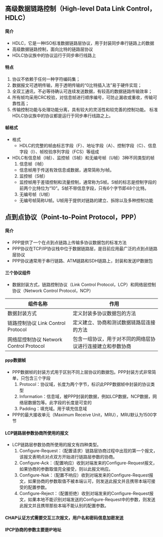 ## 高级数据链路控制（High-level Data Link Control，HDLC）

####  简介
- HDLC，它是一种ISO标准数据链路层协议，用于封装同步串行链路上的数据
- 高级数据链路控制，面向比特的链路层协议
- HDLC协议族中的协议运行于同步串行线路上

#### 特点
1. 协议不依赖于任何一种字符编码集；
2. 数据报文可透明传输，用于透明传输的“0比特插入法”易于硬件实现；
3. 全双工通讯，不必等待确认可连续发送数据，有较高的数据链路传输效率；
4. 所有帧均采用CRC校验，对信息帧进行顺序编号，可防止漏收或重收，传输可靠性高；
5. 传输控制功能与处理功能分离，具有较大的灵活性和较完善的控制功能。
标准HDLC协议族中的协议都是运行于同步串行线路之上。

#### 帧格式
- 格式
  - HDLC的完整的帧由标志字段（F）、地址字段（A）、控制字段（C）、信息字段（I）、帧校验序列字段（FCS）等组成
- HDLC有信息帧（I帧）、监控帧（S帧）和无编号帧（U帧）3种不同类型的帧
  1. 信息帧（I帧）
    - 信息帧用于传送有效信息或数据，通常简称为I帧。
  2. 监控帧（S帧）
    - 监控帧用于差错控制和流量控制，通常称为S帧。S帧的标志是控制字段的前两个比特位为“10”。S帧不带信息字段，只有6个字节即48个比特。
  3. 无编号帧（U帧）
    - 无编号帧简称U帧。U帧用于提供对链路的建立、拆除以及多种控制功能

## 点到点协议（Point-to-Point Protocol，PPP）

#### 简介

- PPP提供了一个在点到点链路上传输多协议数据包的标准方法
- PPP协议在TCP/IP协议栈中位于数据链路层，是目前应用最广泛的点到点链路层协议
- PPP协议通常用于串行链路、ATM链路和SDH链路上，封装和发送IP数据包

#### 三个协议组件

- 数据封装方式，链路控制协议（Link Control Protocol，LCP）和网络层控制协议（Network Control Protocol，NCP）

组件名称 | 作用
---|---
数据封装方式 | 定义封装多协议数据包的方法
链路控制协议 Link Control Protocol | 定义建立、协商和测试数据链路层连接的方法
网络层控制协议 Network Control Protocol | 包含一组协议，用于对不同的网络层协议进行连接建立和参数协商

#### ppp数据帧

- PPP数据帧的封装方式用于区别不同上层协议的数据包。PPP封装方式非常简单，只包含三个字段
  1. Protocol：协议域，长度为两个字节，标识此PPP数据帧中封装的协议类型
  2. Information：信息域，被PPP封装的数据，例如LCP数据，NCP数据，网络层数据包等。此字段的长度是可变的
  3. Padding：填充域。用于填充信息域
- PPP的最大接收单元（Maximum Receive Unit，MRU），MRU默认为1500字节

#### LCP链路层参数协商所使用的报文

- LCP链路层参数协商所使用的报文有四种类型。
  1. Configure-Request：（配置请求）链路层协商过程中出现的第一个报文，该报文表明点对点双方开始进行链路层参数的协商。
  2. Configure-Ack：（配置响应）收到对端发来的Configure-Request报文，如果协商的参数取值完全接受，则以此报文响应。
  3. Configure-Nak：（配置不响应）收到对端发来的Configure-Request报文，如果协商的参数取值不被本端认可，则发送此报文并且携带本端可接受的配置参数。
  4. Configure-Reject：（配置拒绝）收到对端发来的Configure-Request报文，如果本地不能识别对端发送的Configure-Request中的参数，则发送此报文并且携带那些本端不能认别的配置参数。

#### CHAP认证方式需要交互三次报文，用户名和密码信息加密发送

#### IPCP协商的参数主要是IP地址
